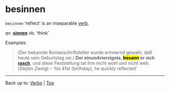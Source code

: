 # besinnen

`besinnen` ‘reflect’ is an inseparable [verb](../../index.md).

*qv.* **[sinnen](../../s/si/sinnen.md)** vb. ‘think’

Examples:

> (Der bekannte Romanschriftsteller wurde erinnernd gewahr, daß heute sein Geburtstag sei.) **Der einundvierzigste, <mark>besann</mark> er sich [rasch](../../../adjectives/r/ra/rasch.md)**, und diese Feststellung tat ihm nicht wohl und nicht weh. (*Stefan Zweig*) – ‘his 41st (birthday), he quickly reflected’

----

Back up to: [Verbs](../../index.md) | [Top](../../../index.md)
